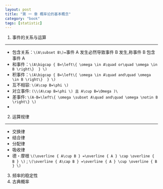 ```yaml
---
layout: post
title: "第 一 章 概率论的基本概念"
category: "book"
tags: [statistic]
---
```


1. 事件的关系与运算
---
+ 包含关系：`\(A\subset B\)=`事件 A 发生必然导致事件 B 发生,称事件 B 包含事件 A  
+ 和事件：`\(A\bigcap { B=\left\{ \omega \in A\quad or\quad \omega \in B \right\}  } \)`  
+ 积事件：`\(A\bigcap { B=\left\{ \omega \in A\quad and\quad \omega \in B \right\}  } \)`  
+ 互不相容: `\(A\cap B=\phi \)`  
+ 对立事件: `(\\(A\cap B=\phi \) 且 A\cup B=\Omega )\`
+ 差事件: `\(A-B=\left\{ \omega \subset A\quad and\quad \omega \notin B \right\} \)` 
+ 

2. 运算规律
---
+ 交换律
+ 结合律
+ 分配律
+ 吸收律 
+ 德・摩根 `\(\overline { A\cup B } =\overline { A } \cap \overline { B } \)` ; 
   `\(\overline { A\cap B } =\overline { A } \cup \overline { B } \)`

3. 频率的稳定性
4. 古典概率
